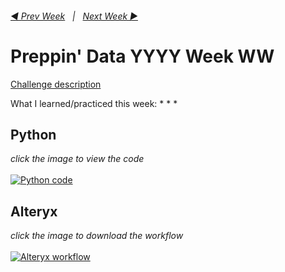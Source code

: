 <h6><a href="..\preppin-data-LYLY-LW\README.md">◀  Prev Week</a>&nbsp;&nbsp;&nbsp;|&nbsp;&nbsp;&nbsp;<a href="..\preppin-data-NYNY-NW\README.md">Next Week  ▶</a></h6>

# Preppin' Data YYYY Week WW

[Challenge description](https://preppindata.blogspot.com/)

What I learned/practiced this week:
*
*
*

## Python
<i>click the image to view the code</i><br>
<br>
<a href="preppin-data-YYYY-WW.py">
<img src="img-python-code-YYYY-WW.png?raw=true" alt="Python code">
</a>

## Alteryx
<i>click the image to download the workflow</i><br>
<br>
<a href="preppin-data-YYYY-WW.yxzp">
<img src="img-alteryx-YYYY-WW.png?raw=true" alt="Alteryx workflow">
</a>